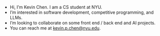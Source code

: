 - Hi, I’m Kevin Chen. I am a CS student at NYU.
- I’m interested in software development, competitive programming, and LLMs.
- I’m looking to collaborate on some front end / back end and AI projects. 
- You can reach me at kevin.p.chen@nyu.edu. 

